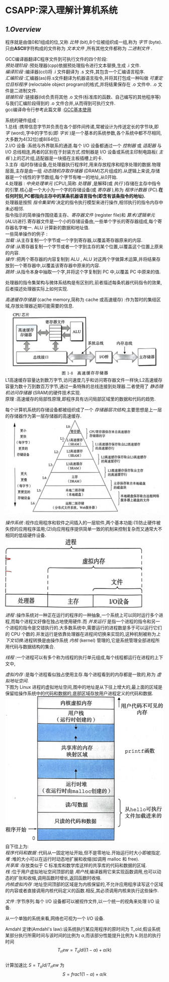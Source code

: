 # **CSAPP:深入理解计算机系统**

## *1.Overview*
程序就是由值0和1组成的位,又称 *比特* (bit),8个位被组织成一组,称为 *字节* (byte).  
只由**ASCII**字符构成的文件称为 *文本文件* ,所有其他文件都称为 *二进制文件* .  

GCC编译器翻译C程序文件到可执行文件的四个阶段:  
*预处理阶段* :预处理器(cpp)依据预处理指令进行文本替换,生成 .i 文件.  
*编译阶段* :编译器(ccl)将 .i 文件翻译为 .s 文件,其包含一个汇编语言程序.  
*汇编阶段* :汇编器(as)将.s文件翻译为机器语言指令,并将其打包成一种叫做 *可重定位目标程序* (reloctable object program)的格式,并将结果保存在 .o 文件中. .o 文件是二进制文件.  
*链接阶段* :链接器(ld)负责将其他 .o 文件(标准库的函数、自己编写的其他程序等)与我们汇编阶段得到的 .o 文件合并,从而得到可执行文件.  
gcc编译命令行参考此篇文章 :[GCC基本使用](https://zhuanlan.zhihu.com/p/404682058)  

系统的硬件组成 :  
1.总线 :携带信息字节并负责在各个部件间传递,常被设计为传送定长的字节块,即 *字* (word),字中的字节长(即 *字长* )是一个基本的系统参数,各个系统中都不尽相同,大多数为4(32位)或8(64位).  
2.I/O 设备 :系统与外界联系的通道.每个 I/O 设备都通过一个 *控制器* 或 *适配器* 与 I/O 总线相连,两者的区别在于封装方式.控制器是 I/O 设备或系统主印制电路板( *主板* )上的芯片组,适配器是一块插在主板插槽上的卡.  
3.主存 :临时存储设备,在处理器执行程序时,用来存放程序和程序处理的数据.物理层面,主存是由一组 *动态随机存取存储器* (DRAM)芯片组成的.从逻辑上来说,存储器是一个线性的字节数组,每个字节有唯一的地址,从0开始.  
4.处理器 : *中央处理单元* (CPU),简称 *处理器* ,是解释(或 *执行* )存储在主存中指令的引擎.核心是一个大小为一个字的存储设备(或 *寄存器* ),称为 *程序计数器* (PC).**在任何时刻,PC都指向主存中的某条机器语言指令(即含有该条指令的地址).**  
处理器是按照 *指令集架构* 决定的指令执行模型来进行操作,相邻执行的指令内存中未必相邻.  
指令指示的简单操作围绕着主存、*寄存器文件* (register file)和 *算术/逻辑单元* (ALU)进行.寄存器文件是一个小的存储设备由,一些单个字长的寄存器组成,每个寄存器名字唯一. ALU 计算新的数据和地址值.  
一些简单操作的例子 :  
*加载* :从主存复制一个字节或一个字到寄存器,以覆盖寄存器原来的内容.  
*存储* :从寄存器复制一个字节或者一个字到主存的某个位置,以覆盖这个位置上原来的内容.  
*操作* :把两个寄存器的内容复制到 ALU , ALU 对这两个字做算术运算,并将结果存放到一个寄存器中,以覆盖该寄存器中原来的内容.  
*跳转* :从指令本身中抽取一个字,并将这个字复制到 PC 中,以覆盖 PC 中原来的值.  

处理器的指令集架构与微体系结构是有区别的,前者描述每条机器代码指令的效果,后者描述处理器实际上如何实现.  

*高速缓存存储器* (cache memory,简称为 cache 或高速缓存) :作为暂时的集结区域,存放处理器近期可能需要的信息.  
![1-1 高速缓存存储器](pictures/1-1%20%E9%AB%98%E9%80%9F%E7%BC%93%E5%AD%98%E5%AD%98%E5%82%A8%E5%99%A8.jpg)  
L1高速缓存容量达到数万字节,访问速度几乎和访问寄存器文件一样快;L2高速缓存容量为数十万到数百万字节,通过一条特殊的总线连接到处理器.二者使用了 *静态随机访问存储器* (SRAM)的硬件技术实现.  
原理 :高速缓存的局部性原理,即程序具有访问局部区域里的数据和代码的趋势.  

每个计算机系统的存储设备都被组织成了一个 *存储器层次结构*,主要思想是上一层的存储器作为第一层存储器的高速缓存.  
![1-2 一个存储器层次结构的示例](pictures/1-2%20%E4%B8%80%E4%B8%AA%E5%AD%98%E5%82%A8%E5%99%A8%E5%B1%82%E6%AC%A1%E7%BB%93%E6%9E%84%E7%9A%84%E7%A4%BA%E4%BE%8B.jpg)  

*操作系统* :视作应用程序和软件之间插入的一层软件,两个基本功能:(1)防止硬件被失控的应用程序滥用;(2)向应用程序提供简单一致的机制来控制复杂而又通常大不相同的低级硬件设备.  
![1-3 操作系统提供的抽象表示](pictures/1-3%20%E6%93%8D%E4%BD%9C%E7%B3%BB%E7%BB%9F%E6%8F%90%E4%BE%9B%E7%9A%84%E6%8A%BD%E8%B1%A1%E8%A1%A8%E7%A4%BA.jpg)  
*进程* :操作系统对一种正在运行的程序的一种抽象,一个系统上可以同时运行多个进程,而每个进程又好像在独占地使用硬件.而 *并发运行* 是指一个进程的指令和另一个进程的指令是交错执行的.大多数系统中,需要运行的进程数是多于可以运行它们的 CPU 个数的.并发运行是依靠处理器在进程间切换来实现的,这种机制被称为*上下文切换*.进程转换是由操作系统 *内核* (kernel) 管理的,它是系统管理全部进程所用代码与数据结构的集合.  

*线程* :一个进程可以有多个称为线程的执行单元组成,每个线程都运行在进程的上下文中,

*虚拟内存* :是每个进程看似独占使用主存.每个进程看到的内存都是一致的,称为 *虚拟地址空间*.  
下图为 Linux 进程的虚拟地址空间,图中的地址是从下往上增大的,最上面的区域是保留给操作系统中的代码和数据的,底部区域存放用户进程定义的代码和数据.
![1-4 进程的虚拟地址空间](pictures/1-4%20%E8%BF%9B%E7%A8%8B%E7%9A%84%E8%99%9A%E6%8B%9F%E5%9C%B0%E5%9D%80%E7%A9%BA%E9%97%B4.jpg)  
自下往上为:  
*程序代码和数据* :代码从一固定地址开始,但不是零地址.开始运行时大小即被指定.  
*堆* :堆的大小可以在运行时动态地扩展和收缩(如调用 malloc 和 free).  
*共享库* :存放类似于 C 标准库和数学库这样的共享库的代码和数据的区域.  
*栈* :位于用户虚拟地址空间顶部的是 *用户栈*,编译器用它来实现函数调用,也可以动态的扩张和收缩,调用函数时增长,返回函数时收缩.  
*内核虚拟内存* :地址空间顶部的区域是为内核保留的,不允许应用程序读写这个区域的内容或者直接调用内核代码定义的函数.相反,其必须调用内核来执行这些操作.  

*文件* :字节序列.每个 I/O 设备都可以被视作文件,以一个统一的视角来处理 I/O 设备.  

从一个单独的系统来看,网络也可视为一个 I/O 设备.  

Amdahl 定律(Amdahl's law):设系统执行某应用程序的原时间为 T_old,假设系统某部分执行所需时间与该时间的比例为 $\alpha$,而该部分性能提升比例为 k.则总的执行时间  
$$
T_new = T_old((1 - \alpha) + \alpha/k )
$$  
计算加速比 $S = T_old/T_new$ 为  
$$
S = frac{1}{(1 - \alpha) + \alpha/k }
$$  
